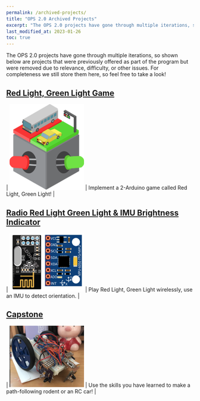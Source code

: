 ```yaml
---
permalink: /archived-projects/
title: "OPS 2.0 Archived Projects"
excerpt: "The OPS 2.0 projects have gone through multiple iterations, so shown below are projects that were previously offered as part of the program but were removed due to relevance, difficulty, or other issues. For completeness we still store them here, so feel free to take a look!"
last_modified_at: 2023-01-26
toc: true
---
```


The OPS 2.0 projects have gone through multiple iterations, so shown below are projects that were previously offered as part of the program but were removed due to relevance, difficulty, or other issues. For completeness we still store them here, so feel free to take a look!

## [Red Light, Green Light Game](../redlight-greenlight)

| <img src="../assets/images/RedLightGreenLight.png" width="200" /> | Implement a 2-Arduino game called Red Light, Green Light! |

## [Radio Red Light Green Light & IMU Brightness Indicator](../radio-redlight-greenlight)

| <img src="../assets/images/arduino-imu.JPG" width="200" /> | Play Red Light, Green Light wirelessly, use an IMU to detect orientation. |

## [Capstone](../capstone)

| <img src="../assets/images/rodent.png" width="200" /> | Use the skills you have learned to make a path-following rodent or an RC car! |
